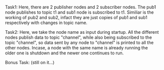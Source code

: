 Task1: 
Here, there are 2 publisher nodes and 2 subscriber nodes.
The pub1 node publishes to topic t1 and sub1 node is subscribed to t1.
Similiar is the working of pub2 and sub2, infact they are just copies of pub1 and sub1 respectively with changes in topic name.

Task2: 
Here, we take the node name as input during startup. All the different nodes publish data to topic "channel", while also being subscribed to the topic "channel", so data sent by any node to "channel" is printed to all the other nodes. Incase, a node with the same name is already running the older one is shutdown and the newer one continues to run. 

Bonus Task:
(still on it...)
